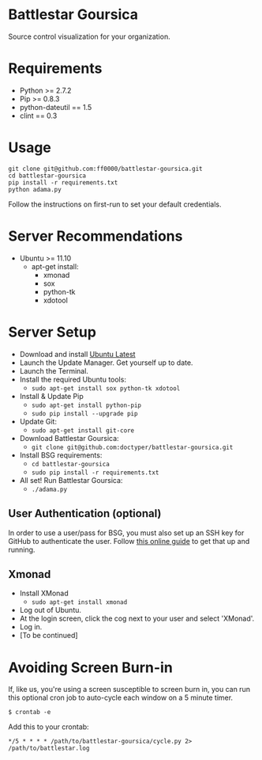 Battlestar Goursica
===================

Source control visualization for your organization.

Requirements
==============================

- Python >= 2.7.2
- Pip >= 0.8.3
- python-dateutil == 1.5
- clint == 0.3

Usage
==============================

	git clone git@github.com:ff0000/battlestar-goursica.git
	cd battlestar-goursica
	pip install -r requirements.txt
	python adama.py

Follow the instructions on first-run to set your default credentials.

Server Recommendations
==============================

- Ubuntu >= 11.10
	- apt-get install:
		- xmonad
		- sox
		- python-tk
		- xdotool

Server Setup
==============================

- Download and install [Ubuntu Latest](http://www.ubuntu.com/download/ubuntu/download)
- Launch the Update Manager. Get yourself up to date.
- Launch the Terminal.
- Install the required Ubuntu tools:
	- `sudo apt-get install sox python-tk xdotool`
- Install & Update Pip
	- `sudo apt-get install python-pip`
	- `sudo pip install --upgrade pip`
- Update Git:
	- `sudo apt-get install git-core`
- Download Battlestar Goursica:
	- `git clone git@github.com:doctyper/battlestar-goursica.git`
- Install BSG requirements:
	- `cd battlestar-goursica`
	- `sudo pip install -r requirements.txt`
- All set! Run Battlestar Goursica:
	- `./adama.py`

## User Authentication (optional)

In order to use a user/pass for BSG, you must also set up an SSH key for GitHub to authenticate the user. Follow [this online guide](http://help.github.com/linux-set-up-git/) to get that up and running.

## Xmonad

- Install XMonad
	- `sudo apt-get install xmonad`
- Log out of Ubuntu.
- At the login screen, click the cog next to your user and select 'XMonad'.
- Log in.
- [To be continued]

Avoiding Screen Burn-in
==============================

If, like us, you're using a screen susceptible to screen burn in, you can run this optional cron job to auto-cycle each window on a 5 minute timer.

	$ crontab -e

Add this to your crontab:

	*/5 * * * * /path/to/battlestar-goursica/cycle.py 2> /path/to/battlestar.log
